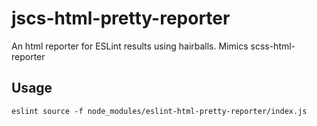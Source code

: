 # jscs-html-pretty-reporter

An html reporter for ESLint results using hairballs. Mimics scss-html-reporter

## Usage

`eslint source -f node_modules/eslint-html-pretty-reporter/index.js`
